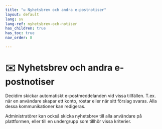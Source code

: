 ```yaml
---
title: "✉️ Nyhetsbrev och andra e-postnotiser"
layout: default
lang: sv
lang-ref: nyhetsbrev-och-notiser
has_children: true
has_toc: true
nav_order: 8

---
```

# ✉️ Nyhetsbrev och andra e-postnotiser

Decidim skickar automatiskt e-postmeddelanden vid vissa tillfällen. T.ex. när en användare skapar ett konto, röstar eller när sitt förslag svaras. Alla dessa kommunikationer kan redigeras.

Administratörer kan också skicka nyhetsbrev till alla användare på plattformen, eller till en undergrupp som tillhör vissa kriterier.
